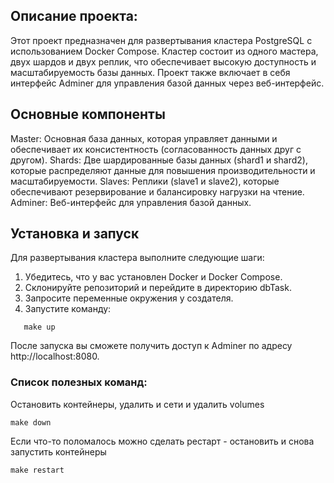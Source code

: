 ## Описание проекта: 
Этот проект предназначен для развертывания кластера PostgreSQL с использованием Docker Compose. Кластер состоит из одного мастера, двух шардов и двух реплик, что обеспечивает высокую доступность и масштабируемость базы данных. Проект также включает в себя интерфейс Adminer для управления базой данных через веб-интерфейс.

## Основные компоненты
Master: Основная база данных, которая управляет данными и обеспечивает их консистентность (cогласованность данных друг с другом).
Shards: Две шардированные базы данных (shard1 и shard2), которые распределяют данные для повышения производительности и масштабируемости.
Slaves: Реплики (slave1 и slave2), которые обеспечивают резервирование и балансировку нагрузки на чтение.
Adminer: Веб-интерфейс для управления базой данных.

## Установка и запуск
Для развертывания кластера выполните следующие шаги:
1) Убедитесь, что у вас установлен Docker и Docker Compose.
2) Склонируйте репозиторий и перейдите в директорию dbTask.
3) Запросите переменные окружения у создателя.
4) Запустите команду:
```
   make up
```
После запуска вы сможете получить доступ к Adminer по адресу http://localhost:8080.

### Cписок полезных команд:
Остановить контейнеры, удалить и сети и удалить volumes
```
make down
```
Если что-то поломалось можно сделать рестарт - остановить и снова запустить контейнеры
```
make restart
```
